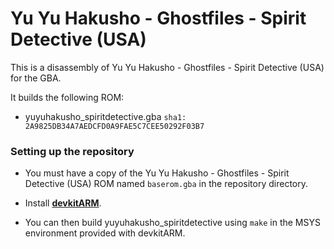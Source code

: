 # Yu Yu Hakusho - Ghostfiles - Spirit Detective (USA)

This is a disassembly of Yu Yu Hakusho - Ghostfiles - Spirit Detective (USA) for the GBA.

It builds the following ROM:
* yuyuhakusho_spiritdetective.gba `sha1: 2A9825DB34A7AEDCFD0A9FAE5C7CEE50292F03B7`

### Setting up the repository

* You must have a copy of the Yu Yu Hakusho - Ghostfiles - Spirit Detective (USA) ROM named `baserom.gba` in the repository directory.

* Install [**devkitARM**](http://devkitpro.org/wiki/Getting_Started/devkitARM).

* You can then build yuyuhakusho_spiritdetective using `make` in the MSYS environment provided with devkitARM.
